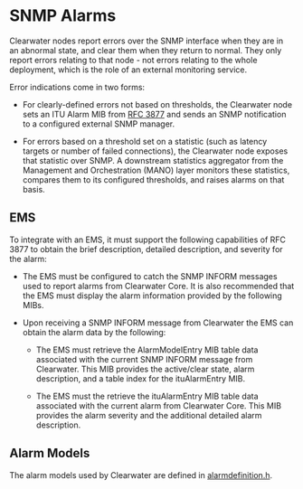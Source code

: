 # SNMP Alarms

Clearwater nodes report errors over the SNMP interface when they are in an abnormal
state, and clear them when they return to normal. They only report errors relating to
that node - not errors relating to the whole deployment, which is the role of an external
monitoring service.

Error indications come in two forms:

*   For clearly-defined errors not based on thresholds, the Clearwater node sets an
    ITU Alarm MIB from [RFC 3877](http://tools.ietf.org/html/3877) and sends an SNMP
    notification to a configured external SNMP manager.

*   For errors based on a threshold set on a statistic (such as latency targets or
    number of failed connections), the Clearwater node exposes that statistic over
    SNMP. A downstream statistics aggregator from the Management and
    Orchestration (MANO) layer monitors these statistics, compares them to its
    configured thresholds, and raises alarms on that basis.

## EMS

To integrate with an EMS, it must support the following capabilities of RFC 3877 to
obtain the brief description, detailed description, and severity for the alarm:

*   The EMS must be configured to catch the SNMP INFORM messages used to
    report alarms from Clearwater Core. It is also recommended that the EMS must
    display the alarm information provided by the following MIBs.

*   Upon receiving a SNMP INFORM message from Clearwater the EMS can obtain the
    alarm data by the following:

    *   The EMS must retrieve the AlarmModelEntry MIB table data associated
        with the current SNMP INFORM message from Clearwater. This MIB provides the
        active/clear state, alarm description, and a table index for the ituAlarmEntry
        MIB.

    *   The EMS must the retrieve the ituAlarmEntry MIB table data associated
        with the current alarm from Clearwater Core. This MIB provides the alarm
        severity and the additional detailed alarm description.

## Alarm Models

The alarm models used by Clearwater are defined in [alarmdefinition.h](https://github.com/Metaswitch/cpp-common/blob/master/include/alarmdefinition.h).
